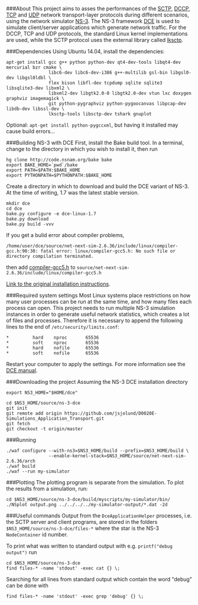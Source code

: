 ###About
This project aims to asses the performances of the [SCTP](https://en.wikipedia.org/wiki/Stream_Control_Transmission_Protocol), [DCCP](https://en.wikipedia.org/wiki/Datagram_Congestion_Control_Protocol), [TCP](https://en.wikipedia.org/wiki/Transmission_Control_Protocol) and [UDP](https://en.wikipedia.org/wiki/User_Datagram_Protocol) network transport-layer protocols during different scenarios, using the network simulator [NS-3](https://www.nsnam.org/). The NS-3 framework  [DCE](https://www.nsnam.org/overview/projects/direct-code-execution/) is used to simulate client/server applications which generate network traffic. For the DCCP, TCP and UDP protocols, the standard Linux kernel implementations are used, while the SCTP protocol uses the external library called [lksctp](http://lksctp.sourceforge.net/).

###Dependencies
Using Ubuntu 14.04, install the dependencies:

```
apt-get install gcc g++ python python-dev qt4-dev-tools libqt4-dev mercurial bzr cmake \
                libc6-dev libc6-dev-i386 g++-multilib gsl-bin libgsl0-dev libgsl0ldbl \
                flex bison libfl-dev tcpdump sqlite sqlite3 libsqlite3-dev libxml2 \
                libxml2-dev libgtk2.0-0 libgtk2.0-dev vtun lxc doxygen graphviz imagemagick \
                git python-pygraphviz python-pygoocanvas libpcap-dev libdb-dev libssl-dev \
                lksctp-tools libsctp-dev tshark gnuplot
```
Optional: ```apt-get install python-pygccxml```, but having it installed may cause build errors...

###Building NS-3 with DCE
First, install the Bake build tool. In a terminal, change to the directory in which you wish to install it, then run
```
hg clone http://code.nsnam.org/bake bake
export BAKE_HOME=`pwd`/bake
export PATH=$PATH:$BAKE_HOME
export PYTHONPATH=$PYTHONPATH:$BAKE_HOME
```
Create a directory in which to download and build the DCE variant of NS-3. At the time of writing, 1.7 was the latest stable version.
```
mkdir dce
cd dce
bake.py configure -e dce-linux-1.7
bake.py download
bake.py build -vvv
```
If you get a bulid error about compiler problems,
```
/home/user/dce/source/net-next-sim-2.6.36/include/linux/compiler-gcc.h:90:30: fatal error: linux/compiler-gcc5.h: No such file or directory compilation terminated.
```
then add [compiler-gcc5.h](compiler-gcc5.h) to ```source/net-next-sim-2.6.36/include/linux/compiler-gcc5.h```

[Link to the original installation instructions](https://www.nsnam.org/docs/dce/manual/html/getting-started.html#building-dce-basic-mode).


###Required system settings
Most Linux systems place restrictions on how many user processes can be run at the same time, and how many files each process can open. This project needs to run multiple NS-3 simulation instances in order to generate useful network statistics, which creates a lot of files and processes. Therefore it is necessary to append the following lines to the end of ```/etc/security/limits.conf```:
```
*         hard    nproc       65536
*         soft    nproc       65536
*         hard    nofile      65536
*         soft    nofile      65536
```
Restart your computer to apply the settings. For more information see the [DCE manual](https://www.nsnam.org/docs/dce/release/1.4/manual/singlehtml/index.html#processes-limit-resource-temporarily-unavailable).

###Downloading the project
Assuming the NS-3 DCE installation directory
```
export NS3_HOME="$HOME/dce"
```
```
cd $NS3_HOME/source/ns-3-dce
git init
git remote add origin https://github.com/jsjolund/D0020E-Simulations_Application_Transport.git
git fetch
git checkout -t origin/master
```

###Running
```
./waf configure --with-ns3=$NS3_HOME/build --prefix=$NS3_HOME/build \
                --enable-kernel-stack=$NS3_HOME/source/net-next-sim-2.6.36/arch
./waf build
./waf --run my-simulator
```

###Plotting
The plotting program is separate from the simulation. To plot the results from a simulation, run:
```
cd $NS3_HOME/source/ns-3-dce/build/myscripts/my-simulator/bin/
./NSplot output.png ../../../../my-simulator-output/*.dat -2d
```

###Useful commands
Output from the ```DceApplicationHelper``` processes, i.e. the SCTP server and client programs, are stored in the folders ```$NS3_HOME/source/ns-3-dce/files-*``` where the star is the NS-3 ```NodeContainer``` id number.

To print what was written to standard output with e.g. ```printf("debug output")``` run
```
cd $NS3_HOME/source/ns-3-dce
find files-* -name 'stdout' -exec cat {} \;
```
Searching for all lines from standard output which contain the word "debug" can be done with
```
find files-* -name 'stdout' -exec grep 'debug' {} \;
```
